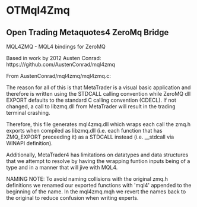 # OTMql4Zmq
## Open Trading Metaquotes4 ZeroMq Bridge

MQL4ZMQ - MQL4 bindings for ZeroMQ  

Based in work by 2012 Austen Conrad:
https:///github.com/AustenConrad/mql4zmq

From AustenConrad/mql4zmq/mql4zmq.c:

The reason for all of this is that MetaTrader is a visual basic
application and therefore is written using the STDCALL calling
convention while ZeroMQ dll EXPORT defaults to the standard C calling
convention (CDECL). If not changed, a call to libzmq.dll from
MetaTrader will result in the trading terminal crashing.

Therefore, this file generates mql4zmq.dll which wraps each call the
zmq.h exports when compiled as libzmq.dll (i.e. each function that has
ZMQ_EXPORT preceeding it) as a STDCALL instead (i.e. __stdcall via
WINAPI definition).

Additionally, MetaTrader4 has limitations on datatypes and data
structures that we attempt to resolve by having the wrapping funtion
inputs being of a type and in a manner that will jive with MQL4.

NAMING NOTE: To avoid naming collisions with the original zmq.h
definitions we renamed our exported functions with 'mql4' appended to
the beginning of the name.  In the mql4zmq.mqh we revert the names
back to the original to reduce confusion when writing experts.
